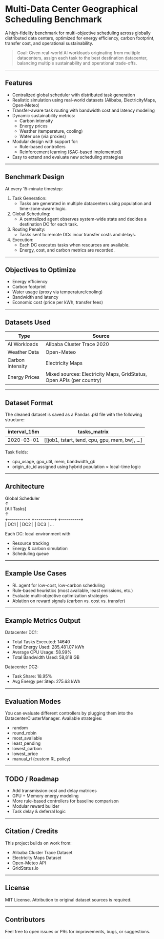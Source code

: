 
# Multi-Data Center Geographical Scheduling Benchmark

A high-fidelity benchmark for multi-objective scheduling across globally distributed data centers, optimized for energy efficiency, carbon footprint, transfer cost, and operational sustainability.

> Goal: Given real-world AI workloads originating from multiple datacenters, assign each task to the best destination datacenter, balancing multiple sustainability and operational trade-offs.

---

## Features

- Centralized global scheduler with distributed task generation
- Realistic simulation using real-world datasets (Alibaba, ElectricityMaps, Open-Meteo)
- Transfer-aware task routing with bandwidth cost and latency modeling
- Dynamic sustainability metrics:
  - Carbon intensity
  - Energy prices
  - Weather (temperature, cooling)
  - Water use (via proxies)
- Modular design with support for:
  - Rule-based controllers
  - Reinforcement learning (SAC-based implemented)
- Easy to extend and evaluate new scheduling strategies

---

## Benchmark Design

At every 15-minute timestep:

1. Task Generation: 
   - Tasks are generated in multiple datacenters using population and time-zone-aware logic.
2. Global Scheduling:
   - A centralized agent observes system-wide state and decides a destination DC for each task.
3. Routing Penalty:
   - Tasks sent to remote DCs incur transfer costs and delays.
4. Execution:
   - Each DC executes tasks when resources are available.
   - Energy, cost, and carbon metrics are recorded.

---

## Objectives to Optimize

- Energy efficiency
- Carbon footprint
- Water usage (proxy via temperature/cooling)
- Bandwidth and latency
- Economic cost (price per kWh, transfer fees)

---

## Datasets Used

| Type               | Source                                                                 |
|--------------------|------------------------------------------------------------------------|
| AI Workloads       | Alibaba Cluster Trace 2020                                             |
| Weather Data       | Open-Meteo                                                             |
| Carbon Intensity   | Electricity Maps                                                       |
| Energy Prices      | Mixed sources: Electricity Maps, GridStatus, Open APIs (per country)   |

---

## Dataset Format

The cleaned dataset is saved as a Pandas .pkl file with the following structure:

interval_15m | tasks_matrix  
-------------|----------------------------------------  
2020-03-01   | [[job1, tstart, tend, cpu, gpu, mem, bw], ...]

Task fields:
- cpu_usage, gpu_util, mem, bandwidth_gb
- origin_dc_id assigned using hybrid population × local-time logic

---

## Architecture

Global Scheduler  
      ↑  
  [All Tasks]  
      ↑  
+----------+   +----------+   +----------+  
|   DC1    |   |   DC2    |   |   DC3    |   ...

Each DC: local environment with
- Resource tracking
- Energy & carbon simulation
- Scheduling queue

---

## Example Use Cases

- RL agent for low-cost, low-carbon scheduling
- Rule-based heuristics (most available, least emissions, etc.)
- Evaluate multi-objective optimization strategies
- Ablation on reward signals (carbon vs. cost vs. transfer)

---

## Example Metrics Output

Datacenter DC1:
   - Total Tasks Executed: 14640
   - Total Energy Used: 285,481.07 kWh
   - Average CPU Usage: 58.99%
   - Total Bandwidth Used: 58,818 GB

Datacenter DC2:
   - Task Share: 18.95%
   - Avg Energy per Step: 275.63 kWh

---

## Evaluation Modes

You can evaluate different controllers by plugging them into the DatacenterClusterManager. Available strategies:

- random
- round_robin
- most_available
- least_pending
- lowest_carbon
- lowest_price
- manual_rl (custom RL policy)

---

## TODO / Roadmap

- Add transmission cost and delay matrices
- GPU + Memory energy modeling
- More rule-based controllers for baseline comparison
- Modular reward builder
- Task delay & deferral logic

---

## Citation / Credits

This project builds on work from:

- Alibaba Cluster Trace Dataset
- Electricity Maps Dataset
- Open-Meteo API
- GridStatus.io

---

## License

MIT License. Attribution to original dataset sources is required.

---

## Contributors

Feel free to open issues or PRs for improvements, bugs, or suggestions.
